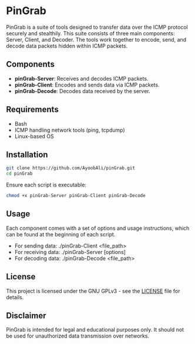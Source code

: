 # PinGrab

PinGrab is a suite of tools designed to transfer data over the ICMP protocol securely and stealthily. This suite consists of three main components: Server, Client, and Decoder. The tools work together to encode, send, and decode data packets hidden within ICMP packets.

## Components

- **pinGrab-Server**: Receives and decodes ICMP packets.
- **pinGrab-Client**: Encodes and sends data via ICMP packets.
- **pinGrab-Decode**: Decodes data received by the server.

## Requirements

- Bash
- ICMP handling network tools (ping, tcpdump)
- Linux-based OS

## Installation

```bash
git clone https://github.com/AyoobAli/pinGrab.git
cd pinGrab
```

Ensure each script is executable:


```bash
chmod +x pinGrab-Server pinGrab-Client pinGrab-Decode
```

## Usage

Each component comes with a set of options and usage instructions, which can be found at the beginning of each script.

- For sending data: ./pinGrab-Client <file_path> <target>
- For receiving data: ./pinGrab-Server [options]
- For decoding data: ./pinGrab-Decode <file_path>

## License

This project is licensed under the GNU GPLv3 - see the [LICENSE](LICENSE) file for details.

## Disclaimer

PinGrab is intended for legal and educational purposes only. It should not be used for unauthorized data transmission over networks.
